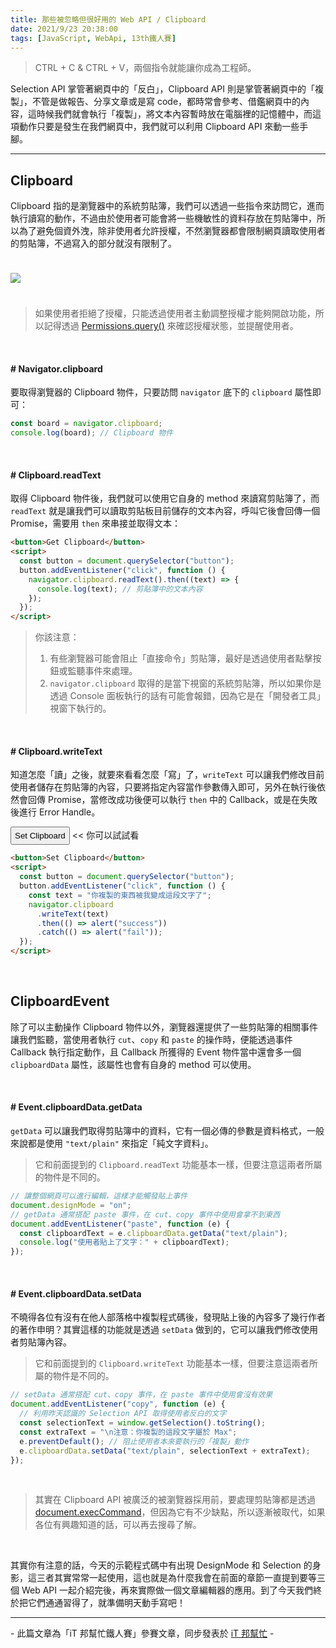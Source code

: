 ```yaml
---
title: 那些被忽略但很好用的 Web API / Clipboard
date: 2021/9/23 20:38:00
tags: [JavaScript, WebApi, 13th鐵人賽]
---
```


> CTRL + C & CTRL + V，兩個指令就能讓你成為工程師。

Selection API 掌管著網頁中的「反白」，Clipboard API 則是掌管著網頁中的「複製」，不管是做報告、分享文章或是寫 code，都時常會參考、借鑑網頁中的內容，這時候我們就會執行「複製」，將文本內容暫時放在電腦裡的記憶體中，而這項動作只要是發生在我們網頁中，我們就可以利用 Clipboard API 來動一些手腳。

---

## Clipboard

Clipboard 指的是瀏覽器中的系統剪貼簿，我們可以透過一些指令來訪問它，進而執行讀寫的動作，不過由於使用者可能會將一些機敏性的資料存放在剪貼簿中，所以為了避免個資外洩，除非使用者允許授權，不然瀏覽器都會限制網頁讀取使用者的剪貼簿，不過寫入的部分就沒有限制了。

<img src="/img/content/webApi-10/clipboard.png" style="margin: 24px auto;" />

> 如果使用者拒絕了授權，只能透過使用者主動調整授權才能夠開啟功能，所以記得透過 [Permissions.query()](https://developer.mozilla.org/zh-CN/docs/Web/API/Permissions_API/Using_the_Permissions_API) 來確認授權狀態，並提醒使用者。

<br/>

#### # Navigator.clipboard

要取得瀏覽器的 Clipboard 物件，只要訪問 `navigator` 底下的 `clipboard` 屬性即可：

```javascript
const board = navigator.clipboard;
console.log(board); // Clipboard 物件
```

<br/>

#### # Clipboard.readText

取得 Clipboard 物件後，我們就可以使用它自身的 method 來讀寫剪貼簿了，而 `readText` 就是讓我們可以讀取剪貼板目前儲存的文本內容，呼叫它後會回傳一個 Promise，需要用 `then` 來串接並取得文本：

```html
<button>Get Clipboard</button>
<script>
  const button = document.querySelector("button");
  button.addEventListener("click", function () {
    navigator.clipboard.readText().then((text) => {
      console.log(text); // 剪貼簿中的文本內容
    });
  });
</script>
```

> 你該注意：
>
> 1. 有些瀏覽器可能會阻止「直接命令」剪貼簿，最好是透過使用者點擊按鈕或監聽事件來處理。
> 2. `navigator.clipboard` 取得的是當下視窗的系統剪貼簿，所以如果你是透過 Console 面板執行的話有可能會報錯，因為它是在「開發者工具」視窗下執行的。

<br/>

#### # Clipboard.writeText

知道怎麼「讀」之後，就要來看看怎麼「寫」了，`writeText` 可以讓我們修改目前使用者儲存在剪貼簿的內容，只要將指定內容當作參數傳入即可，另外在執行後依然會回傳 Promise，當修改成功後便可以執行 `then` 中的 Callback，或是在失敗後進行 Error Handle。

<button id="get" style="padding: 5px">Set Clipboard</button> << 你可以試試看

<script>
  const button = document.querySelector('#get');
  button.addEventListener('click', function() {
    const text = "你複製的東西被我變成這段文字了";
    navigator.clipboard.writeText(text)
      .then(() => alert("success"))
      .catch(() => alert("fail"))
  });
</script>

```html
<button>Set Clipboard</button>
<script>
  const button = document.querySelector("button");
  button.addEventListener("click", function () {
    const text = "你複製的東西被我變成這段文字了";
    navigator.clipboard
      .writeText(text)
      .then(() => alert("success"))
      .catch(() => alert("fail"));
  });
</script>
```

<br/>

## ClipboardEvent

除了可以主動操作 Clipboard 物件以外，瀏覽器還提供了一些剪貼簿的相關事件讓我們監聽，當使用者執行 `cut`、`copy` 和 `paste` 的操作時，便能透過事件 Callback 執行指定動作，且 Callback 所獲得的 Event 物件當中還會多一個 `clipboardData` 屬性，該屬性也會有自身的 method 可以使用。

<br/>

#### # Event.clipboardData.getData

`getData` 可以讓我們取得剪貼簿中的資料，它有一個必傳的參數是資料格式，一般來說都是使用 `"text/plain"` 來指定「純文字資料」。

> 它和前面提到的 `Clipboard.readText` 功能基本一樣，但要注意這兩者所屬的物件是不同的。

```javascript
// 讓整個網頁可以進行編輯，這樣才能觸發貼上事件
document.designMode = "on";
// getData 通常搭配 paste 事件，在 cut、copy 事件中使用會拿不到東西
document.addEventListener("paste", function (e) {
  const clipboardText = e.clipboardData.getData("text/plain");
  console.log("使用者貼上了文字：" + clipboardText);
});
```

<br/>

#### # Event.clipboardData.setData

不曉得各位有沒有在他人部落格中複製程式碼後，發現貼上後的內容多了幾行作者的著作申明？其實這樣的功能就是透過 `setData` 做到的，它可以讓我們修改使用者剪貼簿內容。

> 它和前面提到的 `Clipboard.writeText` 功能基本一樣，但要注意這兩者所屬的物件是不同的。

```javascript
// setData 通常搭配 cut、copy 事件，在 paste 事件中使用會沒有效果
document.addEventListener("copy", function (e) {
  // 利用昨天認識的 Selection API 取得使用者反白的文字
  const selectionText = window.getSelection().toString();
  const extraText = "\n注意：你複製的這段文字屬於 Max";
  e.preventDefault(); // 阻止使用者本來要執行的「複製」動作
  e.clipboardData.setData("text/plain", selectionText + extraText);
});
```

<br/>

> 其實在 Clipboard API 被廣泛的被瀏覽器採用前，要處理剪貼簿都是透過 [document.execCommand](https://developer.mozilla.org/zh-CN/docs/Web/API/Document/execCommand)，但因為它有不少缺點，所以逐漸被取代，如果各位有興趣知道的話，可以再去搜尋了解。

<br/>

其實你有注意的話，今天的示範程式碼中有出現 DesignMode 和 Selection 的身影，這三者其實常常一起使用，這也就是為什麼我會在前面的章節一直提到要等三個 Web API 一起介紹完後，再來實際做一個文章編輯器的應用。到了今天我們終於把它們通通習得了，就準備明天動手寫吧！

---

\- 此篇文章為「iT 邦幫忙鐵人賽」參賽文章，同步發表於 [iT 邦幫忙](https://ithelp.ithome.com.tw/articles/10271977) -
